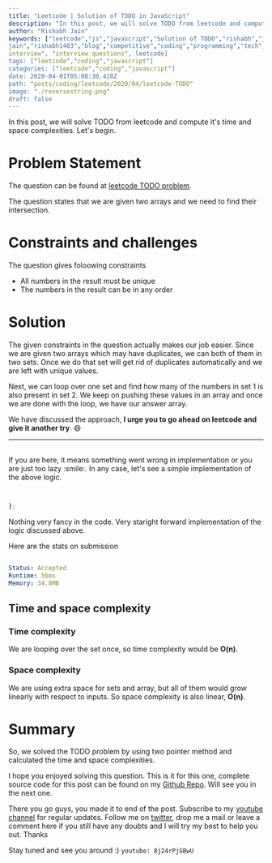 ```yaml
---
title: "Leetcode | Solution of TODO in JavaScript"
description: "In this post, we will solve TODO from leetcode and compute it's time and space complexities. Let's begin."
author: "Rishabh Jain"
keywords: ["leetcode","js","javascript","Solution of TODO","rishabh","jain","rishabh
jain","rishabh1403","blog","competitive","coding","programming","tech","technology",
interview", "interview questions", leetcode]
tags: ["leetcode","coding","javascript"]
categories: ["leetcode","coding","javascript"]
date: 2020-04-01T05:08:30.428Z
path: "posts/coding/leetcode/2020/04/leetcode-TODO"
image: "./reversestring.png"
draft: false
---
```


In this post, we will solve TODO from leetcode and compute it's time and space complexities. Let's begin.
<!--more-->

# Problem Statement
The question can be found at [leetcode TODO problem](TODO).

The question states that we are given two arrays and we need to find their intersection. 

# Constraints and challenges

The question gives foloowing constraints

- All numbers in the result must be unique
- The numbers in the result can be in any order


# Solution

The given constraints in the question actually makes our job easier. Since we are given two arrays which may have duplicates, we can both of them in two sets. Once we do that set will get rid of duplicates automatically and we are left with unique values. 

Next, we can loop over one set and find how many of the numbers in set 1 is also present in set 2. We keep on pushing these values in an array and once we are done with the loop, we have our answer array.

We have discussed the approach, **I urge you to go ahead on leetcode and give it another try**. :smile:

<hr />
<br />
If you are here, it means something went wrong in implementation or you are just too lazy :smile:. In any case, let's see a simple implementation of the above logic.

```js


};

```
Nothing very fancy in the code. Very staright forward implementation of the logic discussed above.

Here are the stats on submission

```yaml

Status: Accepted
Runtime: 56ms
Memory: 34.8MB

```

## Time and space complexity

### Time complexity

We are looping over the set once, so time complexity
would be **O(n)**.

### Space complexity

We are using extra space for sets and array, but all of them would grow linearly with respect to inputs. So space
complexity is also linear, **O(n)**.

# Summary

So, we solved the TODO problem by using two pointer method and calculated the time and space complexities.

I hope you enjoyed solving this question. This is it for this one, complete source code for this post can be found on my [Github Repo](https://github.com/rishabh1403/leetcode-javascript-solutions). Will see you in the next one.

There you go guys, you made it to end of the post.  Subscribe to my [youtube channel](https://www.youtube.com/rishabh1403) for regular updates. Follow me on [twitter](https://www.twitter.com/rishabhjain1403), drop me a mail or leave a comment here if you still have any doubts and I will try my best to help you out. Thanks

Stay tuned and see you around :)
`youtube: 8j24rPjGBwU`